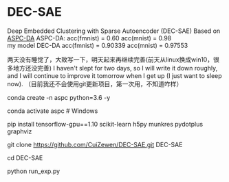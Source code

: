 # DEC-SAE
Deep Embedded Clustering with Sparse Autoencoder (DEC-SAE)
Based on [ASPC-DA](https://github.com/CuiZewen/ASPC-DA)  ASPC-DA:  acc(fmnist) = 0.60 acc(mnist) = 0.98  
my model DEC-DA acc(fmnist) = 0.90339  acc(mnist) = 0.97553


两天没有睡觉了，大致写一下，明天起来再继续完善(前天从linux换成win10，很多地方还没完善)
I haven't slept for two days, so I will write it down roughly, and I will continue to improve it tomorrow when I get up (I just want to sleep now).
（目前我还不会使用git更新项目，第一次用，不知道咋样）



conda create -n aspc python=3.6 -y

conda activate aspc  # Windows


pip install tensorflow-gpu==1.10 scikit-learn h5py munkres pydotplus  graphviz

git clone https://github.com/CuiZewen/DEC-SAE.git DEC-SAE

cd DEC-SAE

python run_exp.py


